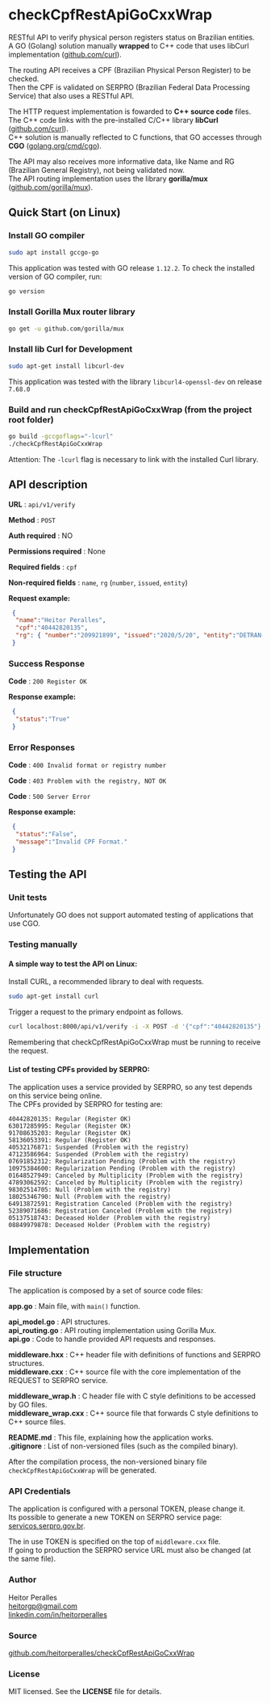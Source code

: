 # checkCpfRestApiGoCxxWrap

RESTful API to verify physical person registers status on Brazilian entities.<br>
A GO (Golang) solution manually **wrapped** to C++ code that uses libCurl implementation ([github.com/curl](https://github.com/curl/curl)).

The routing API receives a CPF (Brazilian Physical Person Register) to be checked.<br>
Then the CPF is validated on SERPRO (Brazilian Federal Data Processing Service) that also uses a RESTful API.<br>

The HTTP request implementation is fowarded to **C++ source code** files.<br>
The C++ code links with the pre-installed C/C++ library **libCurl** ([github.com/curl](https://github.com/curl/curl)).<br>
C++ solution is manually reflected to C functions, that GO accesses through  **CGO** ([golang.org/cmd/cgo](https://golang.org/cmd/cgo/)).<br>

The API may also receives more informative data, like Name and RG (Brazilian General Registry), not being validated now.<br>
The API routing implementation uses the library **gorilla/mux** ([github.com/gorilla/mux](https://github.com/gorilla/mux)).

## Quick Start (on Linux)

### Install GO compiler
```bash
sudo apt install gccgo-go
```
This application was tested with GO release `1.12.2`. To check the installed version of GO compiler, run:
```bash
go version
```

### Install Gorilla Mux router library
```bash
go get -u github.com/gorilla/mux
```

### Install lib Curl for Development
```bash
sudo apt-get install libcurl-dev
```
This application was tested with the library `libcurl4-openssl-dev` on release `7.68.0`

### Build and run checkCpfRestApiGoCxxWrap (from the project root folder)
```bash
go build -gccgoflags="-lcurl"
./checkCpfRestApiGoCxxWrap
```
Attention: The `-lcurl` flag is necessary to link with the installed Curl library.


## API description

**URL** : `api/v1/verify`

**Method** : `POST`

**Auth required** : NO

**Permissions required** : None

**Required fields** : `cpf`

**Non-required fields** : `name`, `rg` (`number`, `issued`, `entity`)

**Request example:**

```json
 {
  "name":"Heitor Peralles",
  "cpf":"40442820135",
  "rg": { "number":"209921899", "issued":"2020/5/20", "entity":"DETRAN-RJ" }
 }
```

### Success Response

**Code** : `200 Register OK`

**Response example:**

```json
 {
  "status":"True"
 }
```

### Error Responses

**Code** : `400 Invalid format or registry number`

**Code** : `403 Problem with the registry, NOT OK`

**Code** : `500 Server Error`

**Response example:**

```json
 {
  "status":"False",
  "message":"Invalid CPF Format."
 }
```

## Testing the API

### Unit tests

Unfortunately GO does not support automated testing of applications that use CGO.

### Testing manually

#### A simple way to test the API on Linux:

Install CURL, a recommended library to deal with requests.

``` bash
sudo apt-get install curl
```

Trigger a request to the primary endpoint as follows.

``` bash
curl localhost:8000/api/v1/verify -i -X POST -d '{"cpf":"40442820135"}'
```

Remembering that checkCpfRestApiGoCxxWrap must be running to receive the request.

#### List of testing CPFs provided by SERPRO:

The application uses a service provided by SERPRO, so any test depends on this service being online.<br>
The CPFs provided by SERPRO for testing are:

```
40442820135: Regular (Register OK)
63017285995: Regular (Register OK)
91708635203: Regular (Register OK)
58136053391: Regular (Register OK)
40532176871: Suspended (Problem with the registry)
47123586964: Suspended (Problem with the registry)
07691852312: Regularization Pending (Problem with the registry)
10975384600: Regularization Pending (Problem with the registry)
01648527949: Canceled by Multiplicity (Problem with the registry)
47893062592: Canceled by Multiplicity (Problem with the registry)
98302514705: Null (Problem with the registry)
18025346790: Null (Problem with the registry)
64913872591: Registration Canceled (Problem with the registry)
52389071686: Registration Canceled (Problem with the registry)
05137518743: Deceased Holder (Problem with the registry)
08849979878: Deceased Holder (Problem with the registry)
```

## Implementation

### File structure

The application is composed by a set of source code files:

**app.go** : Main file, with `main()` function.<br>

**api_model.go** : API structures.<br>
**api_routing.go** : API routing implementation using Gorilla Mux.<br>
**api.go** : Code to handle provided API requests and responses.

**middleware.hxx** : C++ header file with definitions of functions and SERPRO structures.<br>
**middleware.cxx** : C++ source file with the core implementation of the REQUEST to SERPRO service.

**middleware_wrap.h** : C header file with C style definitions to be accessed by GO files.<br>
**middleware_wrap.cxx** : C++ source file that forwards C style definitions to C++ source files.

**README.md** : This file, explaining how the application works.<br>
**.gitignore** : List of non-versioned files (such as the compiled binary).

After the compilation process, the non-versioned binary file `checkCpfRestApiGoCxxWrap` will be generated.

### API Credentials

The application is configured with a personal TOKEN, please change it.<br>
Its possible to generate a new TOKEN on SERPRO service page: [servicos.serpro.gov.br](https://servicos.serpro.gov.br/inteligencia-de-negocios-serpro/biblioteca/consulta-cpf/teste.html).

The in use TOKEN is specified on the top of `middleware.cxx` file.<br>
If going to production the SERPRO service URL must also be changed (at the same file).

### Author

Heitor Peralles<br>
[heitorgp@gmail.com](mailto:heitorgp@gmail.com)<br>
[linkedin.com/in/heitorperalles](https://www.linkedin.com/in/heitorperalles)

### Source

[github.com/heitorperalles/checkCpfRestApiGoCxxWrap](https://www.github.com/heitorperalles/checkCpfRestApiGoCxxWrap)

### License

MIT licensed. See the **LICENSE** file for details.
